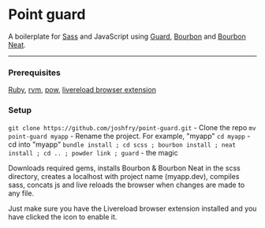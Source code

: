 # Point guard

A boilerplate for [Sass](http://sass-lang.com/) and JavaScript using [Guard](https://github.com/guard/guard), [Bourbon](http://bourbon.io) and [Bourbon Neat](http://neat.bourbon.io).

- - - 

### Prerequisites

[Ruby](http://www.ruby-lang.org), [rvm](https://rvm.io), [pow](http://pow.cx), [livereload browser extension](http://feedback.livereload.com/knowledgebase/articles/86242-how-do-i-install-and-use-the-browser-extensions-)

### Setup

`git clone https://github.com/joshfry/point-guard.git` - Clone the repo
`mv point-guard myapp` - Rename the project. For example, "myapp"
`cd myapp` - cd into "myapp"
`bundle install ; cd scss ; bourbon install ; neat install ; cd .. ; powder link ; guard` - the magic

Downloads required gems, installs Bourbon & Bourbon Neat in the scss directory, creates a localhost with project name (myapp.dev), compiles sass, concats js and live reloads the browser when changes are made to any file.

Just make sure you have the Livereload browser extension installed and you have clicked the icon to enable it.
